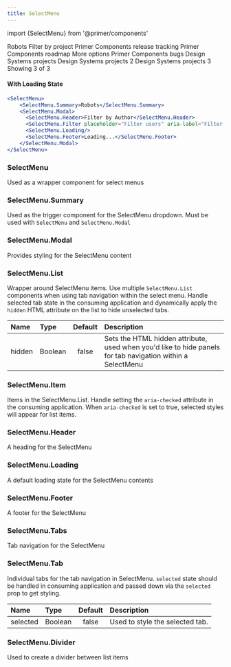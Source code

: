 ```yaml
---
title: SelectMenu
---
```

import {SelectMenu} from '@primer/components'

<SelectMenu>
    <SelectMenu.Summary>Robots</SelectMenu.Summary>
    <SelectMenu.Modal>
      <SelectMenu.Header>Filter by project</SelectMenu.Header>
      <SelectMenu.Filter placeholder="Filter projects" aria-label="Filter Projects"/>
      <SelectMenu.Tabs initialTab="Repository">
        <SelectMenu.Tab name="Repository"/>
        <SelectMenu.Tab name="Organization" />
        <SelectMenu.TabPanel tabName="Repository">
          <SelectMenu.Item href="#">Primer Components release tracking</SelectMenu.Item>
          <SelectMenu.Item href="#">Primer Components roadmap</SelectMenu.Item>
          <SelectMenu.Divider>More options</SelectMenu.Divider>
          <SelectMenu.Item href="#">Primer Components bugs</SelectMenu.Item>
        </SelectMenu.TabPanel>
        <SelectMenu.TabPanel tabName="Organization">
          <SelectMenu.Item href="#">Design Systems projects</SelectMenu.Item>
          <SelectMenu.Item href="#">Design Systems projects 2</SelectMenu.Item>
          <SelectMenu.Item href="#">Design Systems projects 3</SelectMenu.Item>
        </SelectMenu.TabPanel>
      </SelectMenu.Tabs>
      <SelectMenu.Footer>Showing 3 of 3</SelectMenu.Footer>
    </SelectMenu.Modal>
</SelectMenu>


#### With Loading State
```jsx live
<SelectMenu>
    <SelectMenu.Summary>Robots</SelectMenu.Summary>
    <SelectMenu.Modal>
      <SelectMenu.Header>Filter by Author</SelectMenu.Header>
      <SelectMenu.Filter placeholder="Filter users" aria-label="Filter users"/>
      <SelectMenu.Loading/>
      <SelectMenu.Footer>Loading...</SelectMenu.Footer>
    </SelectMenu.Modal>
</SelectMenu>
```

### SelectMenu
Used as a wrapper component for select menus

### SelectMenu.Summary
Used as the trigger component for the SelectMenu dropdown. Must be used with `SelectMenu` and `SelectMenu.Modal`

### SelectMenu.Modal
Provides styling for the SelectMenu content

### SelectMenu.List

Wrapper around SelectMenu items. Use multiple `SelectMenu.List` components when using tab navigation within the select menu. Handle selected tab state in the consuming application and dynamically apply the `hidden` HTML attribute on the list to hide unselected tabs.

| Name | Type | Default | Description |
| :- | :- | :-: | :- |
| hidden | Boolean | false| Sets the HTML hidden attribute, used when you'd like to hide panels for tab navigation within a SelectMenu

### SelectMenu.Item

Items in the SelectMenu.List. Handle setting the `aria-checked` attribute in the consuming application. When `aria-checked` is set to true, selected styles will appear for list items.

### SelectMenu.Header
A heading for the SelectMenu

### SelectMenu.Loading
A default loading state for the SelectMenu contents

### SelectMenu.Footer
A footer for the SelectMenu

### SelectMenu.Tabs
Tab navigation for the SelectMenu

### SelectMenu.Tab
Individual tabs for the tab navigation in SelectMenu. `selected` state should be handled in consuming application and passed down via the `selected` prop to get styling.

| Name | Type | Default | Description |
| :- | :- | :-: | :- |
| selected | Boolean | false | Used to style the selected tab.

### SelectMenu.Divider
Used to create a divider between list items

